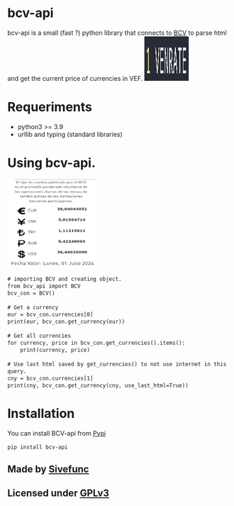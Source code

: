 # bcv-api
bcv-api is a small (fast ?) python library that connects to
[BCV](https://www.bcv.org.ve) to parse html and get the current price of
currencies in VEF. 
<img
    src="readme_res/logo.png"
    alt="bcv logo"
    width="100"
    height="100"/>

# Requeriments
- python3 >= 3.9
- urllib and typing (standard libraries)

# Using bcv-api.
<img
    src="readme_res/exchange-rates.png"
    alt="exchange rates"
    width="200"
    height="200"/>

```python3
# importing BCV and creating object.
from bcv_api import BCV
bcv_con = BCV()

# Get a currency
eur = bcv_con.currencies[0]
print(eur, bcv_con.get_currency(eur))

# Get all currencies
for currency, price in bcv_con.get_currencies().items():
    print(currency, price)

# Use last html saved by get_currencies() to not use internet in this query.
cny = bcv_con.currencies[1]
print(cny, bcv_con.get_currency(cny, use_last_html=True))
```

# Installation
You can install BCV-api from [Pypi](https://pypi.org/project/bcv-api/)
```sh
pip install bcv-api
```

## Made by [Sivefunc](https://gitlab.com/sivefunc)
## Licensed under [GPLv3](LICENSE)
